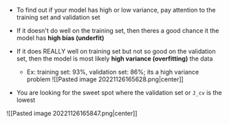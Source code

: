 - To find out if your model has high or low variance, pay attention to the training set and validation set
- If it doesn't do well on the training set, then theres a good chance it the model has **high bias (underfit)**
- If it does REALLY well on training set but not so good on the validation set, then the model is most likely **high variance (overfitting)** the data
	- Ex: training set: 93%, validation set: 86%; its a high variance problem
![[Pasted image 20221126165628.png|center]]

- You are looking for the sweet spot where the validation set or `J_cv` is the lowest

![[Pasted image 20221126165847.png|center]]
